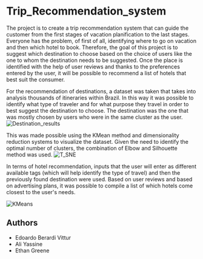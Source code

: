 # Trip_Recommendation_system
The project is to create a trip recommendation system that can guide the customer from the first stages of vacation planification to the last stages. Everyone has the problem, of first of all, identifying where to go on vacation and then which hotel to book. Therefore, the goal of this project is to suggest which destination to choose based on the choice of users like the one to whom the destination needs to be suggested. Once the place is identified with the help of user reviews and thanks to the preferences entered by the user, it will be possible to recommend a list of hotels that best suit the consumer.

For the recommendation of destinations, a dataset was taken that takes into analysis thousands of itineraries within Brazil. In this way it was possible to identify what type of traveler and for what purpose they travel in order to best suggest the destination to choose. The destination was the one that was mostly chosen by users who were in the same cluster as the user. ![Destination_results](https://github.com/Edoardo24/Trip_Recommendation_system/assets/46709461/118d17ed-fb1d-4be3-bb32-1558f2947977)

This was made possible using the KMean method and dimensionality reduction systems to visualize the dataset. Given the need to identify the optimal number of clusters, the combination of Elbow and Silhouette method was used.
![T_SNE](https://github.com/Edoardo24/Trip_Recommendation_system/assets/46709461/9c712e93-8180-4d5e-b858-615278a937f5)


In terms of hotel recommendation, inputs that the user will enter as different available tags (which will help identify the type of travel) and then the previously found destination were used. Based on user reviews and based on advertising plans, it was possible to compile a list of which hotels come closest to the user's needs.

![KMeans](https://github.com/Edoardo24/Trip_Recommendation_system/assets/46709461/35b09302-1990-4132-aae2-d9bfb1b86389)


## Authors
- Edoardo Berardi Vittur
- Ali Yassine
- Ethan Greene
